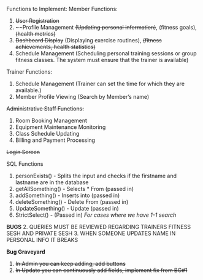 
Functions to Implement:
Member Functions:
1. ~~User Registration~~
2. ~~Profile Management ~~(Updating personal information)~~, (fitness goals), ~~(health metrics)~~
3. ~~Dashboard Display~~ (Displaying exercise routines),  ~~(fitness achievements, health statistics)~~
4. Schedule Management (Scheduling personal training sessions or group fitness classes. The system
must ensure that the trainer is available)

Trainer Functions:
1. Schedule Management (Trainer can set the time for which they are available.)
2. Member Profile Viewing (Search by Member’s name)

~~Administrative Staff Functions:~~
1. Room Booking Management
2. Equipment Maintenance Monitoring
3. Class Schedule Updating
4. Billing and Payment Processing 

~~Login Screen~~

SQL Functions
1. personExists() - Splits the input and checks if the firstname and lastname are in the database
2. getAllSomething() - Selects * From (passed in)
3. addSomething() - Inserts into (passed in)
4. deleteSomething() - Delete From (passed in)
5. UpdateSomething() - Update (passed in)
6. StrictSelect() - (Passed in) *For cases where we have 1-1 search*


**BUGS**
2. QUERIES MUST BE REVIEWED REGARDING TRAINERS FITNESS SESH AND PRIVATE SESH
3. WHEN SOMEONE UPDATES NAME IN PERSONAL INFO IT BREAKS


**Bug Graveyard**
1. ~~In Admin you can keep adding, add buttons~~
2. ~~In Update you can continuously add fields, implement fix from BG#1~~
